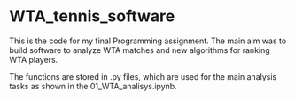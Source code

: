 # WTA_tennis_software
This is the code for my final Programming assignment. The main aim was to build software to analyze WTA matches and new algorithms for ranking WTA players.

The functions are stored in .py files, which are used for the main analysis tasks as shown in the 01_WTA_analisys.ipynb.
